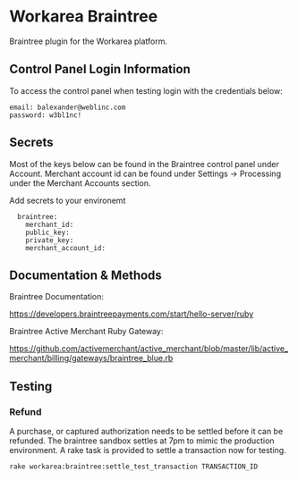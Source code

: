 # Workarea Braintree

Braintree plugin for the Workarea platform.

## Control Panel Login Information

To access the control panel when testing login with the credentials below:

    email: balexander@weblinc.com
    password: w3bl1nc!

## Secrets

Most of the keys below can be found in the Braintree control panel under Account.
Merchant account id can be found under Settings -> Processing under the Merchant Accounts section.

Add secrets to your environemt

      braintree:
        merchant_id:
        public_key:
        private_key:
        merchant_account_id:

## Documentation & Methods

Braintree Documentation:

<https://developers.braintreepayments.com/start/hello-server/ruby>

Braintree Active Merchant Ruby Gateway:

<https://github.com/activemerchant/active_merchant/blob/master/lib/active_merchant/billing/gateways/braintree_blue.rb>

## Testing

### Refund

A purchase, or captured authorization needs to be settled before it can be refunded.  The
braintree sandbox settles at 7pm to mimic the production environment.  A rake task is provided to
settle a transaction now for testing.

    rake workarea:braintree:settle_test_transaction TRANSACTION_ID
